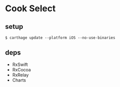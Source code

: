 # Cook Select

## setup
```
$ carthage update --platform iOS --no-use-binaries
```

## deps
- RxSwift
- RxCocoa
- RxRelay
- Charts

